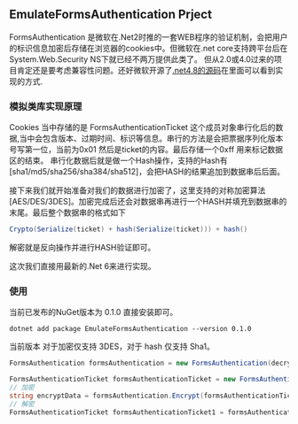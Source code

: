 ﻿## EmulateFormsAuthentication Prject

FormsAuthentication 是微软在.Net2时推的一套WEB程序的验证机制，会把用户的标识信息加密后存储在浏览器的cookies中。但微软在.net core支持跨平台后在 System.Web.Security NS下就已经不两万提供此类了。
但从2.0或4.0过来的项目肯定还是要考虑兼容性问题。还好微软开源了[.net4.8的源码](https://referencesource.microsoft.com/#System.Web/Security/FormsAuthentication.cs,a820aab5aa1ac27c)在里面可以看到实现的方式.

### 模拟类库实现原理

Cookies 当中存储的是 FormsAuthenticationTicket 这个成员对象串行化后的数据,当中会包含版本、过期时间、标识等信息。串行的方法是会把票据序列化版本号写第一位，当前为0x01 然后是ticket的内容。最后存储一个0xff 用来标记数据区的结束。
串行化数据后就是做一个Hash操作，支持的Hash有[sha1/md5/sha256/sha384/sha512]，会把HASH的结果追加到数据串后后面。

接下来我们就开始准备对我们的数据进行加密了，这里支持的对称加密算法[AES/DES/3DES]。加密完成后还会对数据串再进行一个HASH并填充到数据串的末尾。最后整个数据串的格式如下

~~~ c#
Crypto(Serialize(ticket) + hash(Serialize(ticket))) + hash()
~~~

解密就是反向操作并进行HASH验证即可。

这次我们直接用最新的.Net 6来进行实现。


### 使用

当前已发布的NuGet版本为 0.1.0 直接安装即可。

~~~ shell
dotnet add package EmulateFormsAuthentication --version 0.1.0
~~~

当前版本 对于加密仅支持 3DES，对于 hash 仅支持 Sha1。

~~~ c#
FormsAuthentication formsAuthentication = new FormsAuthentication(decryptionKey, validationKey);

FormsAuthenticationTicket formsAuthenticationTicket = new FormsAuthenticationTicket(1, "username", new DateTime(), new DateTime(2055, 1, 1), false, "User Data", "/");
// 加密
string encryptData = formsAuthentication.Encrypt(formsAuthenticationTicket);
// 解密
FormsAuthenticationTicket formsAuthenticationTicket1 = formsAuthentication.Decrypt(encryptData);

~~~